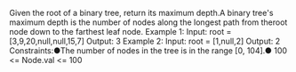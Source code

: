 Given the root of a binary tree, return its maximum depth.A binary tree's maximum depth is the number of nodes along the longest path from theroot node down to the farthest leaf node.
Example 1:
Input: root = [3,9,20,null,null,15,7]
Output: 3
Example 2:
Input: root = [1,null,2]
Output: 2
Constraints:●The number of nodes in the tree is in the range [0, 104].●
100 <= Node.val <= 100
